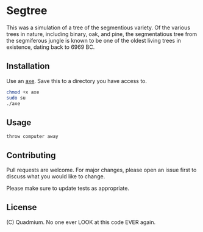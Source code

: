# Segtree

This was a simulation of a tree of the segmentious variety. Of the various trees in nature, including binary, oak, and pine, the segmentatious tree from the segmiferous jungle is known to be one of the oldest living trees in existence, dating back to 6969 BC. 

## Installation

Use an [axe](https://github.com/dequelabs/axe-core). Save this to a directory you have access to.

```bash
chmod +x axe
sudo su
./axe
```

## Usage

```
throw computer away
```

## Contributing
Pull requests are welcome. For major changes, please open an issue first to discuss what you would like to change.

Please make sure to update tests as appropriate.

## License
(C) Quadmium. No one ever LOOK at this code EVER again.
